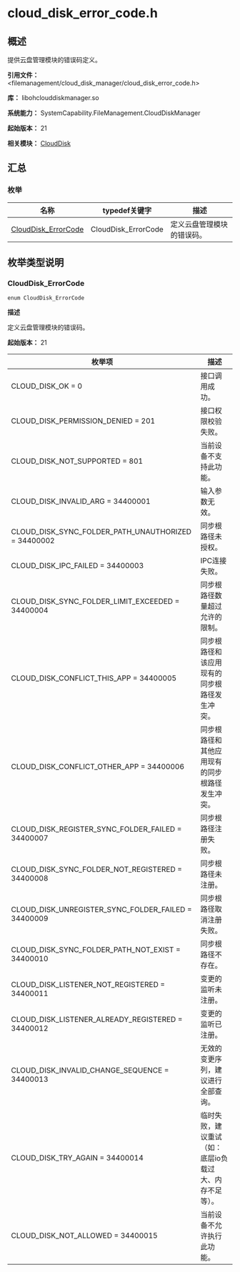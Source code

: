# cloud_disk_error_code.h
<!--Kit: Core File Kit-->
<!--Subsystem: FileManagement-->
<!--Owner: -->
<!--Designer: -->
<!--Tester: -->
<!--Adviser: @foryourself-->

## 概述

提供云盘管理模块的错误码定义。

**引用文件：** <filemanagement/cloud_disk_manager/cloud_disk_error_code.h>

**库：** libohclouddiskmanager.so

**系统能力：** SystemCapability.FileManagement.CloudDiskManager

**起始版本：** 21

**相关模块：** [CloudDisk](capi-clouddisk.md)

## 汇总

### 枚举

| 名称 | typedef关键字 | 描述 |
| -- | -- | -- |
| [CloudDisk_ErrorCode](#clouddisk_errorcode) | CloudDisk_ErrorCode | 定义云盘管理模块的错误码。 |

## 枚举类型说明

### CloudDisk_ErrorCode

```
enum CloudDisk_ErrorCode
```

**描述**

定义云盘管理模块的错误码。

**起始版本：** 21

| 枚举项 | 描述 |
| -- | -- |
| CLOUD_DISK_OK = 0 | 接口调用成功。 |
| CLOUD_DISK_PERMISSION_DENIED = 201 | 接口权限校验失败。 |
| CLOUD_DISK_NOT_SUPPORTED = 801 | 当前设备不支持此功能。 |
| CLOUD_DISK_INVALID_ARG = 34400001 | 输入参数无效。 |
| CLOUD_DISK_SYNC_FOLDER_PATH_UNAUTHORIZED = 34400002 | 同步根路径未授权。 |
| CLOUD_DISK_IPC_FAILED = 34400003 | IPC连接失败。 |
| CLOUD_DISK_SYNC_FOLDER_LIMIT_EXCEEDED = 34400004 | 同步根路径数量超过允许的限制。 |
| CLOUD_DISK_CONFLICT_THIS_APP = 34400005 | 同步根路径和该应用现有的同步根路径发生冲突。 |
| CLOUD_DISK_CONFLICT_OTHER_APP = 34400006 | 同步根路径和其他应用现有的同步根路径发生冲突。 |
| CLOUD_DISK_REGISTER_SYNC_FOLDER_FAILED = 34400007 | 同步根路径注册失败。 |
| CLOUD_DISK_SYNC_FOLDER_NOT_REGISTERED = 34400008 | 同步根路径未注册。 |
| CLOUD_DISK_UNREGISTER_SYNC_FOLDER_FAILED = 34400009 | 同步根路径取消注册失败。 |
| CLOUD_DISK_SYNC_FOLDER_PATH_NOT_EXIST = 34400010 | 同步根路径不存在。 |
| CLOUD_DISK_LISTENER_NOT_REGISTERED = 34400011 | 变更的监听未注册。 |
| CLOUD_DISK_LISTENER_ALREADY_REGISTERED = 34400012 | 变更的监听已注册。 |
| CLOUD_DISK_INVALID_CHANGE_SEQUENCE = 34400013 | 无效的变更序列，建议进行全部查询。 |
| CLOUD_DISK_TRY_AGAIN = 34400014 | 临时失败，建议重试（如：底层io负载过大、内存不足等）。 |
| CLOUD_DISK_NOT_ALLOWED = 34400015 | 当前设备不允许执行此功能。 |


